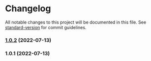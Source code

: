 # Changelog

All notable changes to this project will be documented in this file. See [standard-version](https://github.com/conventional-changelog/standard-version) for commit guidelines.

### [1.0.2](https://github.com/jeloagnasin/standard-version-issue/compare/v1.0.1...v1.0.2) (2022-07-13)

### 1.0.1 (2022-07-13)
